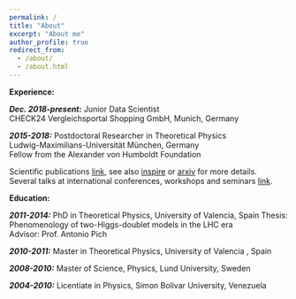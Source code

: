 ```yaml
---
permalink: /
title: "About"
excerpt: "About me"
author_profile: true
redirect_from: 
  - /about/
  - /about.html
---
```



**Experience:**

***Dec. 2018-present:*** Junior Data Scientist           
     CHECK24 Vergleichsportal Shopping GmbH, Munich, Germany

***2015-2018:*** Postdoctoral Researcher in Theoretical Physics    
Ludwig-Maximilians-Universität München, Germany      
Fellow from the Alexander von Humboldt Foundation
 
Scientific publications [link](https://celis.github.io/files/list_of_publications.pdf), see also [inspire](http://inspirehep.net/author/profile/A.Celis.1) or [arxiv](https://arxiv.org/a/celis_a_1.html) for more details.   
Several talks at international conferences, workshops and seminars [link](https://celis.github.io/files/conferences.pdf).          

**Education:**

***2011-2014:***  PhD in Theoretical Physics, 
  University of Valencia, Spain
  Thesis: Phenomenology of two-Higgs-doublet models in the LHC era    
  Advisor: Prof. Antonio Pich 

***2010-2011:***  Master in Theoretical Physics,
   University of Valencia  , Spain 
   
***2008-2010:***  Master of Science, Physics,
   Lund University, Sweden
   
***2004-2010:***  Licentiate in Physics,
   Simon Bolivar University, Venezuela






